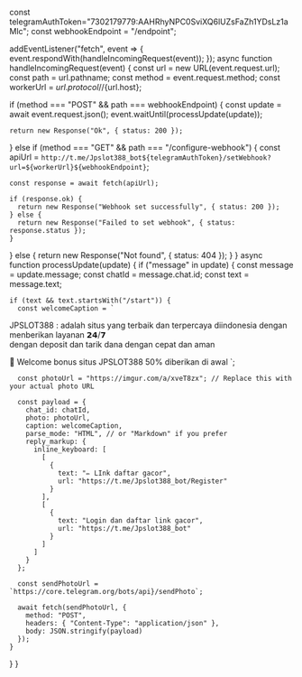 const telegramAuthToken="7302179779:AAHRhyNPC0SviXQ6lUZsFaZh1YDsLz1aMlc";
const webhookEndpoint = "/endpoint";

addEventListener("fetch", event => {
  event.respondWith(handleIncomingRequest(event));
});
async function handleIncomingRequest(event) {
  const url = new URL(event.request.url);
  const path = url.pathname;
  const method = event.request.method;
  const workerUrl = ${url.protocol}//${url.host};
  
  if (method === "POST" && path === webhookEndpoint) {
    const update = await event.request.json();
    event.waitUntil(processUpdate(update));
   
    return new Response("Ok", { status: 200 });
  } else if (method === "GET" && path === "/configure-webhook") {
    const apiUrl = `http://t.me/Jpslot388_bot${telegramAuthToken}/setWebhook?url=${workerUrl}${webhookEndpoint}`;
    
    const response = await fetch(apiUrl);
    
    if (response.ok) {  
      return new Response("Webhook set successfully", { status: 200 });
    } else { 
      return new Response("Failed to set webhook", { status: response.status });
    }
  } else {
    return new Response("Not found", { status: 404 });
  }
}
async function processUpdate(update) {
  if ("message" in update) {
    const message = update.message;
    const chatId = message.chat.id;
    const text = message.text;

    if (text && text.startsWith("/start")) {
      const welcomeCaption = `
JPSLOT388 : adalah situs yang terbaik dan terpercaya diindonesia dengan menberikan layanan 𝟮𝟰/𝟳  
dengan deposit dan tarik dana dengan cepat dan aman

🎁 Welcome bonus situs JPSLOT388 50% diberikan di awal
      `;

      const photoUrl = "https://imgur.com/a/xveT8zx"; // Replace this with your actual photo URL

      const payload = {
        chat_id: chatId,
        photo: photoUrl,
        caption: welcomeCaption,
        parse_mode: "HTML", // or "Markdown" if you prefer
        reply_markup: {
          inline_keyboard: [
            [
              {
                text: "✏️ LInk daftar gacor",
                url: "https://t.me/Jpslot388_bot/Register"
              }
            ],
            [
              {
                text: "Login dan daftar link gacor",
                url: "https://t.me/Jpslot388_bot"
              }
            ]
          ]
        }
      };

      const sendPhotoUrl = `https://core.telegram.org/bots/api}/sendPhoto`;

      await fetch(sendPhotoUrl, {
        method: "POST",
        headers: { "Content-Type": "application/json" },
        body: JSON.stringify(payload)
      });
    }
  }
}
